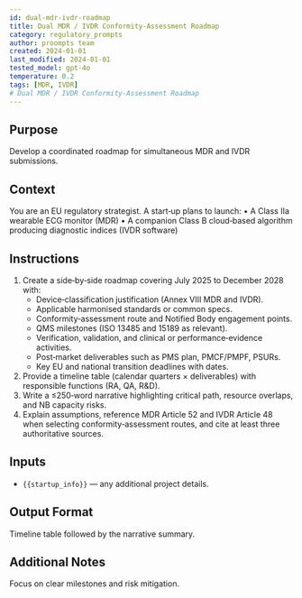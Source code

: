 ```yaml
---
id: dual-mdr-ivdr-roadmap
title: Dual MDR / IVDR Conformity-Assessment Roadmap
category: regulatory_prompts
author: proompts team
created: 2024-01-01
last_modified: 2024-01-01
tested_model: gpt-4o
temperature: 0.2
tags: [MDR, IVDR]
# Dual MDR / IVDR Conformity-Assessment Roadmap
---
```


## Purpose

Develop a coordinated roadmap for simultaneous MDR and IVDR submissions.

## Context

You are an EU regulatory strategist. A start‑up plans to launch:
• A Class IIa wearable ECG monitor (MDR)
• A companion Class B cloud‑based algorithm producing diagnostic indices (IVDR software)

## Instructions

1. Create a side‑by‑side roadmap covering July 2025 to December 2028 with:
   - Device‑classification justification (Annex VIII MDR and IVDR).
   - Applicable harmonised standards or common specs.
   - Conformity‑assessment route and Notified Body engagement points.
   - QMS milestones (ISO 13485 and 15189 as relevant).
   - Verification, validation, and clinical or performance‑evidence activities.
   - Post‑market deliverables such as PMS plan, PMCF/PMPF, PSURs.
   - Key EU and national transition deadlines with dates.
2. Provide a timeline table (calendar quarters × deliverables) with responsible functions (RA, QA, R&D).
3. Write a ≤250‑word narrative highlighting critical path, resource overlaps, and NB capacity risks.
4. Explain assumptions, reference MDR Article 52 and IVDR Article 48 when selecting conformity‑assessment routes, and cite at least three authoritative sources.

## Inputs

- `{{startup_info}}` — any additional project details.

## Output Format

Timeline table followed by the narrative summary.

## Additional Notes

Focus on clear milestones and risk mitigation.
